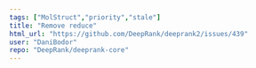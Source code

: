 ```yaml
---
tags: ["MolStruct","priority","stale"]
title: "Remove reduce"
html_url: "https://github.com/DeepRank/deeprank2/issues/439"
user: "DaniBodor"
repo: "DeepRank/deeprank-core"
---
```


